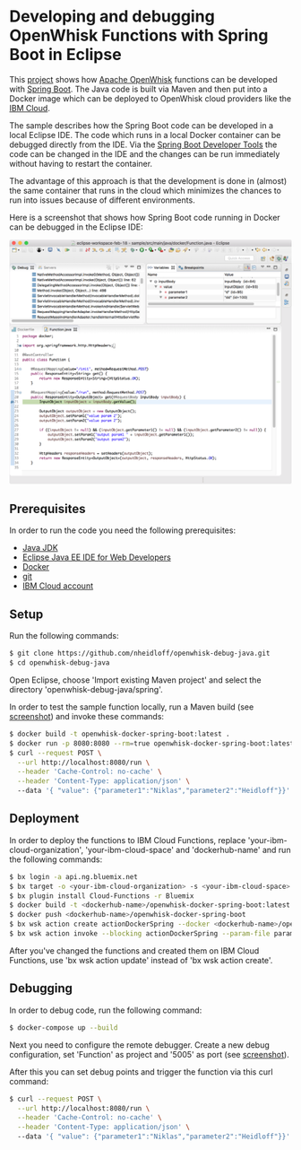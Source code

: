 # Developing and debugging OpenWhisk Functions with Spring Boot in Eclipse

This [project](https://github.com/nheidloff/openwhisk-debug-java) shows how [Apache OpenWhisk](http://openwhisk.org/) functions can be developed with [Spring Boot](https://projects.spring.io/spring-boot/). The Java code is built via Maven and then put into a Docker image which can be deployed to OpenWhisk cloud providers like the [IBM Cloud](https://bluemix.net).

The sample describes how the Spring Boot code can be developed in a local Eclipse IDE. The code which runs in a local Docker container can be debugged directly from the IDE. Via the [Spring Boot Developer Tools](https://docs.spring.io/spring-boot/docs/current/reference/html/using-boot-devtools.html) the code can be changed in the IDE and the changes can be run immediately without having to restart the container.

The advantage of this approach is that the development is done in (almost) the same container that runs in the cloud which minimizes the chances to run into issues because of different environments.

Here is a screenshot that shows how Spring Boot code running in Docker can be debugged in the Eclipse IDE:

![alt text](screenshots/debugger.png "Debugging")


## Prerequisites

In order to run the code you need the following prerequisites:

* [Java JDK](http://www.oracle.com/technetwork/java/javase/downloads/index.html)
* [Eclipse Java EE IDE for Web Developers](https://www.eclipse.org/downloads/packages/eclipse-ide-java-ee-developers/oxygen3rc2)
* [Docker](https://docs.docker.com/engine/installation/)
* [git](https://git-scm.com/downloads)
* [IBM Cloud account](https://ibm.biz/nheidloff)


## Setup

Run the following commands:

```sh
$ git clone https://github.com/nheidloff/openwhisk-debug-java.git
$ cd openwhisk-debug-java
```

Open Eclipse, choose 'Import existing Maven project' and select the directory 'openwhisk-debug-java/spring'.

In order to test the sample function locally, run a Maven build (see [screenshot](screenshots/config-maven.png)) and invoke these commands:

```sh
$ docker build -t openwhisk-docker-spring-boot:latest .
$ docker run -p 8080:8080 --rm=true openwhisk-docker-spring-boot:latest
$ curl --request POST \
  --url http://localhost:8080/run \
  --header 'Cache-Control: no-cache' \
  --header 'Content-Type: application/json' \  
  --data '{ "value": {"parameter1":"Niklas","parameter2":"Heidloff"}}'
```


## Deployment

In order to deploy the functions to IBM Cloud Functions, replace 'your-ibm-cloud-organization', 'your-ibm-cloud-space' and 'dockerhub-name' and run the following commands:

```sh
$ bx login -a api.ng.bluemix.net
$ bx target -o <your-ibm-cloud-organization> -s <your-ibm-cloud-space>
$ bx plugin install Cloud-Functions -r Bluemix
$ docker build -t <dockerhub-name>/openwhisk-docker-spring-boot:latest .
$ docker push <dockerhub-name>/openwhisk-docker-spring-boot
$ bx wsk action create actionDockerSpring --docker <dockerhub-name>/openwhisk-docker-spring-boot:latest
$ bx wsk action invoke --blocking actionDockerSpring --param-file parameters.json
```

After you've changed the functions and created them on IBM Cloud Functions, use 'bx wsk action update' instead of 'bx wsk action create'.


## Debugging

In order to debug code, run the following command:

```sh
$ docker-compose up --build
```

Next you need to configure the remote debugger. Create a new debug configuration, set 'Function' as project and '5005' as port (see [screenshot](screenshots/config-debugger.png)).

After this you can set debug points and trigger the function via this curl command:

```sh
$ curl --request POST \
  --url http://localhost:8080/run \
  --header 'Cache-Control: no-cache' \
  --header 'Content-Type: application/json' \  
  --data '{ "value": {"parameter1":"Niklas","parameter2":"Heidloff"}}'
```